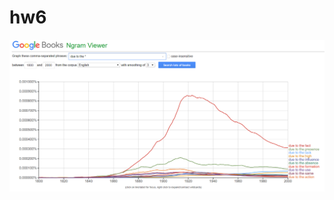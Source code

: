 # hw6
![graphic](https://github.com/spacemuminsh/hw6/blob/master/%D0%B3%D1%80%D0%B0%D1%84%D0%B8%D0%BA.png)

